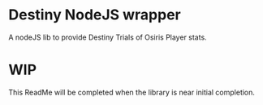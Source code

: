 # Destiny NodeJS wrapper

A nodeJS lib to provide Destiny Trials of Osiris Player stats.

# WIP

This ReadMe will be completed when the library is near initial completion.
